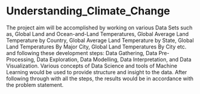 # Understanding_Climate_Change

The project aim will be accomplished by working on various Data Sets such as, Global
Land and Ocean-and-Land Temperatures, Global Average Land Temperature by Country,
Global Average Land Temperature by State, Global Land Temperatures By Major City,
Global Land Temperatures By City etc. and following these development steps: Data
Gathering, Data Pre-Processing, Data Exploration, Data Modelling, Data Interpretation,
and Data Visualization. Various concepts of Data Science and tools of Machine Learning
would be used to provide structure and insight to the data. After following through with all
the steps, the results would be in accordance with the problem statement.
